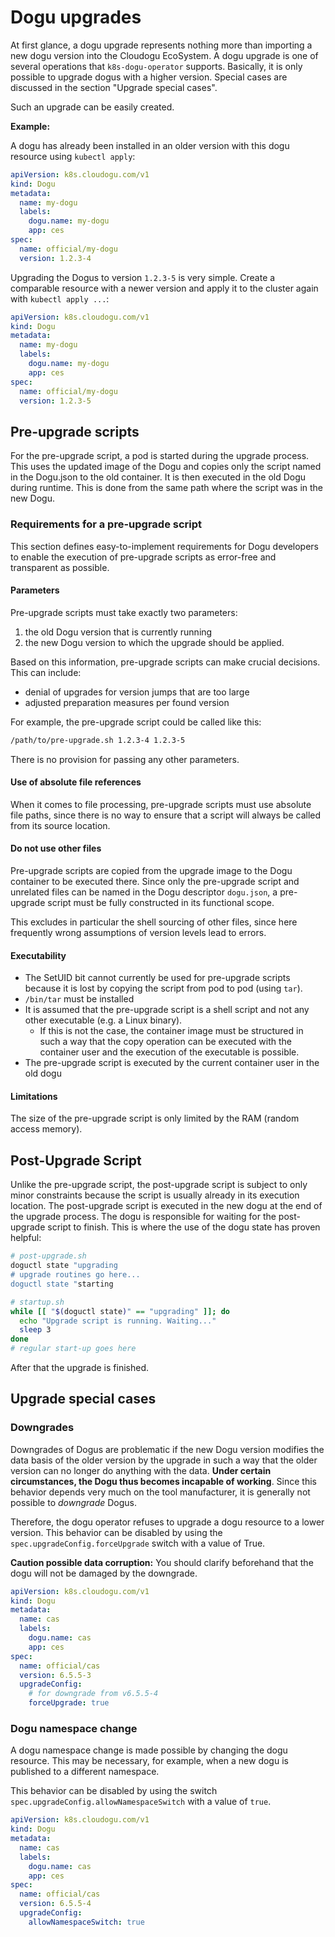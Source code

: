 # Dogu upgrades

At first glance, a dogu upgrade represents nothing more than importing a new dogu version into the Cloudogu EcoSystem.
A dogu upgrade is one of several operations that `k8s-dogu-operator` supports. Basically, it is only possible to upgrade
dogus with a higher version. Special cases are discussed in the section "Upgrade special cases".

Such an upgrade can be easily created.

**Example:**

A dogu has already been installed in an older version with this dogu resource using `kubectl apply`:

```yaml
apiVersion: k8s.cloudogu.com/v1
kind: Dogu
metadata:
  name: my-dogu
  labels:
    dogu.name: my-dogu
    app: ces
spec:
  name: official/my-dogu
  version: 1.2.3-4
```

Upgrading the Dogus to version `1.2.3-5` is very simple. Create a comparable resource with a newer version and apply it
to the cluster again with `kubectl apply ...`:

```yaml
apiVersion: k8s.cloudogu.com/v1
kind: Dogu
metadata:
  name: my-dogu
  labels:
    dogu.name: my-dogu
    app: ces
spec:
  name: official/my-dogu
  version: 1.2.3-5
```

## Pre-upgrade scripts

For the pre-upgrade script, a pod is started during the upgrade process.
This uses the updated image of the Dogu and copies only the script named in the Dogu.json to the old
container. It is then executed in the old Dogu during runtime. This is done from the same path where the script was in the new Dogu.

### Requirements for a pre-upgrade script

This section defines easy-to-implement requirements for Dogu developers to enable the execution of
pre-upgrade scripts as error-free and transparent as possible.

#### Parameters

Pre-upgrade scripts must take exactly two parameters:

1. the old Dogu version that is currently running
2. the new Dogu version to which the upgrade should be applied.

Based on this information, pre-upgrade scripts can make crucial decisions. This can include:
- denial of upgrades for version jumps that are too large
- adjusted preparation measures per found version

For example, the pre-upgrade script could be called like this:

```bash
/path/to/pre-upgrade.sh 1.2.3-4 1.2.3-5
```

There is no provision for passing any other parameters.

#### Use of absolute file references

When it comes to file processing, pre-upgrade scripts must use absolute file paths,
since there is no way to ensure that a script will always be called from its source location.

#### Do not use other files

Pre-upgrade scripts are copied from the upgrade image to the Dogu container to be executed there.
Since only the pre-upgrade script and unrelated files can be named in the Dogu descriptor `dogu.json`,
a pre-upgrade script must be fully constructed in its functional scope.

This excludes in particular the shell sourcing of other files, since here frequently wrong assumptions of version levels lead to errors.

#### Executability

- The SetUID bit cannot currently be used for pre-upgrade scripts because it is lost by copying the script from pod to pod (using `tar`).
- `/bin/tar` must be installed
- It is assumed that the pre-upgrade script is a shell script and not any other
  executable (e.g. a Linux binary).
   - If this is not the case, the container image must be structured in such a way that the copy operation can be executed with the
     container user and the execution of the executable is possible.
- The pre-upgrade script is executed by the current container user in the old dogu

#### Limitations

The size of the pre-upgrade script is only limited by the RAM (random access memory).

## Post-Upgrade Script

Unlike the pre-upgrade script, the post-upgrade script is subject to only minor constraints because the script is usually already in its execution location.
The post-upgrade script is executed in the new dogu at the end of the upgrade process.
The dogu is responsible for waiting for the post-upgrade script to finish.
This is where the use of the dogu state has proven helpful:

```bash
# post-upgrade.sh
doguctl state "upgrading
# upgrade routines go here...
doguctl state "starting
```

```bash
# startup.sh
while [[ "$(doguctl state)" == "upgrading" ]]; do
  echo "Upgrade script is running. Waiting..."
  sleep 3
done
# regular start-up goes here
```

After that the upgrade is finished.

## Upgrade special cases

### Downgrades

Downgrades of Dogus are problematic if the new Dogu version modifies the data basis of the older version by the upgrade in such a way
that the older version can no longer do anything with the data. **Under certain circumstances, the Dogu thus becomes incapable of working**.
Since this behavior depends very much on the tool manufacturer, it is generally not possible to _downgrade_ Dogus.

Therefore, the dogu operator refuses to upgrade a dogu resource to a lower version.
This behavior can be disabled by using the `spec.upgradeConfig.forceUpgrade` switch with a value of True.

**Caution possible data corruption:**
You should clarify beforehand that the dogu will not be damaged by the downgrade.

```yaml
apiVersion: k8s.cloudogu.com/v1
kind: Dogu
metadata:
  name: cas
  labels:
    dogu.name: cas
    app: ces
spec:
  name: official/cas
  version: 6.5.5-3
  upgradeConfig:
    # for downgrade from v6.5.5-4
    forceUpgrade: true
```

### Dogu namespace change

A dogu namespace change is made possible by changing the dogu resource. This may be necessary, for example, when a new dogu is published to a different namespace.

This behavior can be disabled by using the switch `spec.upgradeConfig.allowNamespaceSwitch` with a value of `true`.

```yaml
apiVersion: k8s.cloudogu.com/v1
kind: Dogu
metadata:
  name: cas
  labels:
    dogu.name: cas
    app: ces
spec:
  name: official/cas
  version: 6.5.5-4
  upgradeConfig:
    allowNamespaceSwitch: true
```
